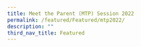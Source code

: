 ```yaml
---
title: Meet the Parent (MTP) Session 2022
permalink: /featured/Featured/mtp2022/
description: ""
third_nav_title: Featured
---
```


